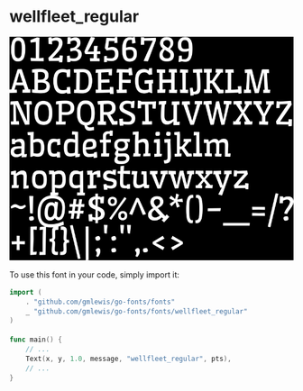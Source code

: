 # wellfleet_regular

![wellfleet_regular](wellfleet_regular.png)

To use this font in your code, simply import it:

```go
import (
	. "github.com/gmlewis/go-fonts/fonts"
	_ "github.com/gmlewis/go-fonts/fonts/wellfleet_regular"
)

func main() {
	// ...
	Text(x, y, 1.0, message, "wellfleet_regular", pts),
	// ...
}
```
